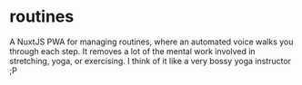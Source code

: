 # routines

A NuxtJS PWA for managing routines, where an automated voice walks you through each step. It removes a lot of the mental work involved in stretching, yoga, or exercising. I think of it like a very bossy yoga instructor ;P
